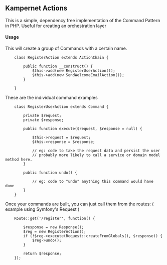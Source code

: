 ## Kampernet Actions

This is a simple, dependency free implementation of the Command Pattern in PHP.  Useful for creating an orchestration layer

#### Usage

This will create a group of Commands with a certain name.

        class RegisterAction extends ActionChain {

            public function __construct() {
                $this->add(new RegisterUserAction());
                $this->add(new SendWelcomeEmailAction());
            }

        }

These are the individual command examples

        class RegisterUserAction extends Command {

            private $request;
            private $response;

            public function execute($request, $response = null) {

                $this->request = $request;
                $this->response = $response;

                // eg: code to take the request data and persist the user
                // probably more likely to call a service or domain model method here.
            }

            public function undo() {

                // eg: code to "undo" anything this command would have done
            }
        }

Once your commands are built, you can just call them from the routes: ( example using Symfony's Request )

        Route::get('/register', function() {

            $response = new Response();
            $reg = new RegisterAction();
            if (!$reg->execute(Request::createFromGlobals(), $response)) {
                $reg->undo();
            }

            return $response;
        });
